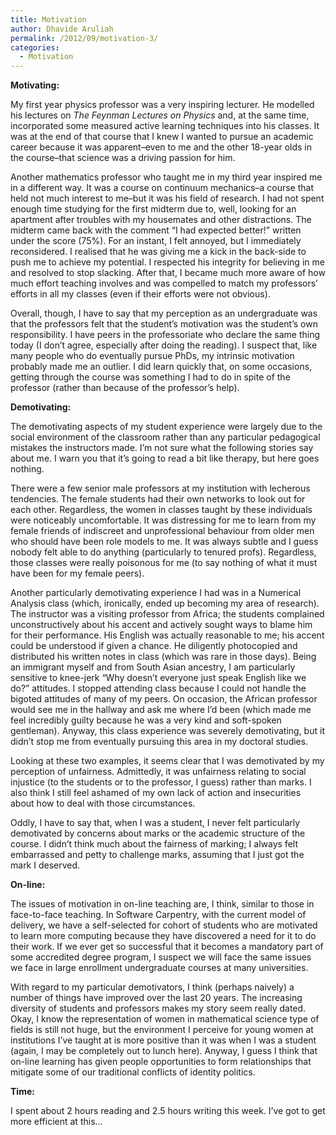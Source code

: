 ```yaml
---
title: Motivation
author: Dhavide Aruliah
permalink: /2012/09/motivation-3/
categories:
  - Motivation
---
```

**Motivating:**

My first year physics professor was a very inspiring lecturer. He modelled his lectures on *The Feynman Lectures on Physics* and, at the same time, incorporated some measured active learning techniques into his classes. It was at the end of that course that I knew I wanted to pursue an academic career because it was apparent&#8211;even to me and the other 18-year olds in the course&#8211;that science was a driving passion for him.

Another mathematics professor who taught me in my third year inspired me in a different way. It was a course on continuum mechanics&#8211;a course that held not much interest to me&#8211;but it was his field of research. I had not spent enough time studying for the first midterm due to, well, looking for an apartment after troubles with my housemates and other distractions. The midterm came back with the comment &#8220;I had expected better!&#8221; written under the score (75%). For an instant, I felt annoyed, but I immediately reconsidered. I realised that he was giving me a kick in the back-side to push me to achieve my potential. I respected his integrity for believing in me and resolved to stop slacking. After that, I became much more aware of how much effort teaching involves and was compelled to match my professors&#8217; efforts in all my classes (even if their efforts were not obvious).

Overall, though, I have to say that my perception as an undergraduate was that the professors felt that the student&#8217;s motivation was the student&#8217;s own responsibility. I have peers in the professoriate who declare the same thing today (I don&#8217;t agree, especially after doing the reading). I suspect that, like many people who do eventually pursue PhDs, my intrinsic motivation probably made me an outlier. I did learn quickly that, on some occasions, getting through the course was something I had to do in spite of the professor (rather than because of the professor&#8217;s help).

**Demotivating:**

The demotivating aspects of my student experience were largely due to the social environment of the classroom rather than any particular pedagogical mistakes the instructors made. I&#8217;m not sure what the following stories say about me. I warn you that it&#8217;s going to read a bit like therapy, but here goes nothing.

There were a few senior male professors at my institution with lecherous tendencies. The female students had their own networks to look out for each other. Regardless, the women in classes taught by these individuals were noticeably uncomfortable. It was distressing for me to learn from my female friends of indiscreet and unprofessional behaviour from older men who should have been role models to me. It was always subtle and I guess nobody felt able to do anything (particularly to tenured profs). Regardless, those classes were really poisonous for me (to say nothing of what it must have been for my female peers).

Another particularly demotivating experience I had was in a Numerical Analysis class (which, ironically, ended up becoming my area of research). The instructor was a visiting professor from Africa; the students complained unconstructively about his accent and actively sought ways to blame him for their performance. His English was actually reasonable to me; his accent could be understood if given a chance. He diligently photocopied and distributed his written notes in class (which was rare in those days). Being an immigrant myself and from South Asian ancestry, I am particularly sensitive to knee-jerk &#8220;Why doesn&#8217;t everyone just speak English like we do?&#8221; attitudes. I stopped attending class because I could not handle the bigoted attitudes of many of my peers. On occasion, the African professor would see me in the hallway and ask me where I&#8217;d been (which made me feel incredibly guilty because he was a very kind and soft-spoken gentleman). Anyway, this class experience was severely demotivating, but it didn&#8217;t stop me from eventually pursuing this area in my doctoral studies.

Looking at these two examples, it seems clear that I was demotivated by my perception of unfairness. Admittedly, it was unfairness relating to social injustice (to the students or to the professor, I guess) rather than marks. I also think I still feel ashamed of my own lack of action and insecurities about how to deal with those circumstances.

Oddly, I have to say that, when I was a student, I never felt particularly demotivated by concerns about marks or the academic structure of the course. I didn&#8217;t think much about the fairness of marking; I always felt embarrassed and petty to challenge marks, assuming that I just got the mark I deserved.

**On-line:**

The issues of motivation in on-line teaching are, I think, similar to those in face-to-face teaching. In Software Carpentry, with the current model of delivery, we have a self-selected for cohort of students who are motivated to learn more computing because they have discovered a need for it to do their work. If we ever get so successful that it becomes a mandatory part of some accredited degree program, I suspect we will face the same issues we face in large enrollment undergraduate courses at many universities.

With regard to my particular demotivators, I think (perhaps naively) a number of things have improved over the last 20 years. The increasing diversity of students and professors makes my story seem really dated. Okay, I know the representation of women in mathematical science type of fields is still not huge, but the environment I perceive for young women at institutions I&#8217;ve taught at is more positive than it was when I was a student (again, I may be completely out to lunch here). Anyway, I guess I think that on-line learning has given people opportunities to form relationships that mitigate some of our traditional conflicts of identity politics.

**Time:**

I spent about 2 hours reading and 2.5 hours writing this week. I&#8217;ve got to get more efficient at this&#8230;
